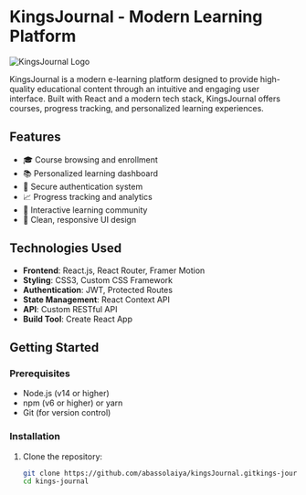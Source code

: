 # KingsJournal - Modern Learning Platform

![KingsJournal Logo](https://via.placeholder.com/150x50?text=KingsJournal) <!-- Replace with actual logo -->

KingsJournal is a modern e-learning platform designed to provide high-quality educational content through an intuitive and engaging user interface. Built with React and a modern tech stack, KingsJournal offers courses, progress tracking, and personalized learning experiences.

## Features

- 🎓 Course browsing and enrollment
- 📚 Personalized learning dashboard
- 🔐 Secure authentication system
- 📈 Progress tracking and analytics
- 💬 Interactive learning community
- 🎨 Clean, responsive UI design

## Technologies Used

- **Frontend**: React.js, React Router, Framer Motion
- **Styling**: CSS3, Custom CSS Framework
- **Authentication**: JWT, Protected Routes
- **State Management**: React Context API
- **API**: Custom RESTful API
- **Build Tool**: Create React App

## Getting Started

### Prerequisites

- Node.js (v14 or higher)
- npm (v6 or higher) or yarn
- Git (for version control)

### Installation

1. Clone the repository:
   ```bash
   git clone https://github.com/abassolaiya/kingsJournal.gitkings-journal.git
   cd kings-journal
   ```
